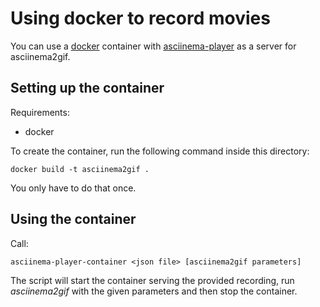 # Using docker to record movies

You can use a [docker] container with [asciinema-player] as a server for
asciinema2gif.


## Setting up the container

Requirements:
- docker

To create the container, run the following command inside this directory:

    docker build -t asciinema2gif .

You only have to do that once.


## Using the container

Call:

    asciinema-player-container <json file> [asciinema2gif parameters]

The script will start the container serving the provided recording,
run *asciinema2gif* with the given parameters and then stop the container.


[docker]: https://www.docker.io/
[asciinema-player]: https://github.com/asciinema/asciinema-player
